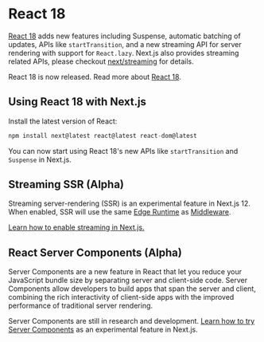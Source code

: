 # React 18

[React 18](https://reactjs.org/blog/2022/03/29/react-v18.html) adds new features including Suspense, automatic batching of updates, APIs like `startTransition`, and a new streaming API for server rendering with support for `React.lazy`.
Next.js also provides streaming related APIs, please checkout [next/streaming](/docs/api-reference/next/streaming.md) for details.

React 18 is now released. Read more about [React 18](https://reactjs.org/blog/2022/03/29/react-v18.html).

## Using React 18 with Next.js

Install the latest version of React:

```jsx
npm install next@latest react@latest react-dom@latest
```

You can now start using React 18's new APIs like `startTransition` and `Suspense` in Next.js.

## Streaming SSR (Alpha)

Streaming server-rendering (SSR) is an experimental feature in Next.js 12. When enabled, SSR will use the same [Edge Runtime](/docs/api-reference/edge-runtime.md) as [Middleware](/docs/middleware.md).

[Learn how to enable streaming in Next.js.](/docs/advanced-features/react-18/streaming.md)

## React Server Components (Alpha)

Server Components are a new feature in React that let you reduce your JavaScript bundle size by separating server and client-side code. Server Components allow developers to build apps that span the server and client, combining the rich interactivity of client-side apps with the improved performance of traditional server rendering.

Server Components are still in research and development. [Learn how to try Server Components](/docs/advanced-features/react-18/server-components.md) as an experimental feature in Next.js.
